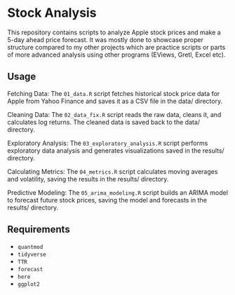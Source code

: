 # Stock Analysis

This repository contains scripts to analyze Apple stock prices and make a 5-day ahead price forecast. It was mostly done to showcase proper structure compared to my other projects which are practice scripts or parts of more advanced analysis using other programs (EViews, Gretl, Excel etc).

## Usage

Fetching Data: The `01_data.R` script fetches historical stock price data for Apple from Yahoo Finance and saves it as a CSV file in the data/ directory.

Cleaning Data: The `02_data_fix.R` script reads the raw data, cleans it, and calculates log returns. The cleaned data is saved back to the data/ directory.

Exploratory Analysis: The `03_exploratory_analysis.R` script performs exploratory data analysis and generates visualizations saved in the results/ directory.

Calculating Metrics: The `04_metrics.R` script calculates moving averages and volatility, saving the results in the results/ directory.

Predictive Modeling: The `05_arima_modeling.R` script builds an ARIMA model to forecast future stock prices, saving the model and forecasts in the results/ directory.

## Requirements

-   `quantmod`
-   `tidyverse`
-   `TTR`
-   `forecast`
-   `here`
-   `ggplot2`
